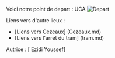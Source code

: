 Voici notre point de depart :  UCA
![Depart](https://www.uca.fr/medias/photo/pme01-e1481650866860_1593520333506-jpg)

Liens vers d'autre lieux :

- [Liens vers Cezeaux] (Cezeaux.md)
- [Liens vers l'arret du tram] (tram.md)


Autrice : [ Ezidi Youssef]

